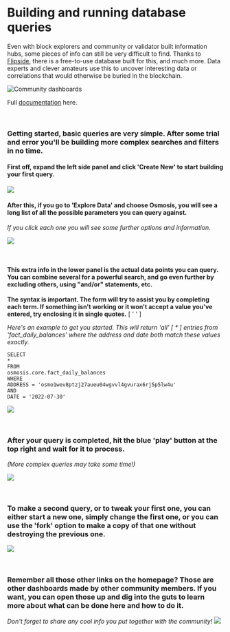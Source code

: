 # Building and running database queries

Even with block explorers and community or validator built information hubs, some pieces of info can still be very difficult to find. Thanks to [Flipside](https://flipsidecrypto.xyz/), there is a free-to-use database built for this, and much more. Data experts and clever amateurs use this to uncover interesting data or correlations that would otherwise be buried in the blockchain.<br>

![](https://github.com/osmo-support-lab/guides-and-info/blob/main/guide-images/flipside/1.png?raw=true "Community dashboards")

Full [documentation](https://docs.flipsidecrypto.com/) here.

<br>

### Getting started, basic queries are very simple. After some trial and error you'll be building more complex searches and filters in no time.

#### First off, expand the left side panel and click 'Create New' to start building your first query.

![](https://github.com/osmo-support-lab/guides-and-info/blob/main/guide-images/flipside/2a.png?raw=true)
<br>

#### After this, if you go to 'Explore Data' and choose Osmosis, you will see a long list of all the possible parameters you can query against. 
*If you click each one you will see some further options and information.*

![](https://github.com/osmo-support-lab/guides-and-info/blob/main/guide-images/flipside/3a.png?raw=true)

<br>

#### This extra info in the lower panel is the actual data points you can query. You can combine several for a powerful search, and go even further by excluding others, using "and/or" statements, etc.


**The syntax is important. The form will try to assist you by completing each term. If something isn't working or it won't accept a value you've entered, try enclosing it in single quotes.** [ ' ' ]

*Here's an example to get you started. This will return 'all' [ * ] entries from 'fact_daily_balances' where the address and date both match these values exactly.*
```
SELECT
*
FROM
osmosis.core.fact_daily_balances
WHERE
ADDRESS = 'osmo1wev8ptzj27aueu04wgvvl4gvurax6rj5p5lw4u'
AND
DATE = '2022-07-30'
```

![](https://github.com/osmo-support-lab/guides-and-info/blob/main/guide-images/flipside/4a.png?raw=true)

<br>

### After your query is completed, hit the blue 'play' button at the top right and wait for it to process. 
*(More complex queries may take some time!)*

![](https://github.com/osmo-support-lab/guides-and-info/blob/main/guide-images/flipside/5a.png?raw=true)

<br>

### To make a second query, or to tweak your first one, you can either start a new one, simply change the first one, or you can use the 'fork' option to make a copy of that one without destroying the previous one.

![](https://github.com/osmo-support-lab/guides-and-info/blob/main/guide-images/flipside/6a.png?raw=true)

<br>

### Remember all those other links on the homepage? Those are other dashboards made by other community members. If you want, you can open those up and dig into the guts to learn more about what can be done here and how to do it. 
*Don't forget to share any cool info you put together with the community!*
![](https://github.com/osmo-support-lab/guides-and-info/blob/main/guide-images/flipside/7a.png?raw=true)
